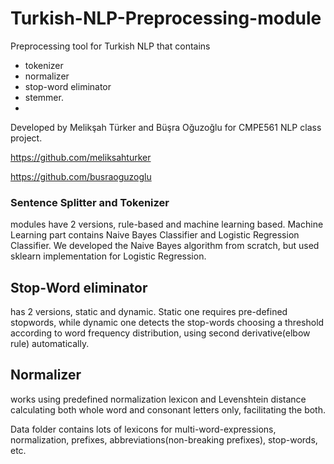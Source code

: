 # Turkish-NLP-Preprocessing-module
Preprocessing tool for Turkish NLP that contains
- tokenizer
- normalizer
- stop-word eliminator
- stemmer.
- 
Developed by Melikşah Türker and Büşra Oğuzoğlu for CMPE561 NLP class project.

https://github.com/meliksahturker

https://github.com/busraoguzoglu

### Sentence Splitter and Tokenizer 
modules have 2 versions, rule-based and machine learning based. Machine Learning part contains Naive Bayes Classifier and Logistic Regression Classifier. We developed the Naive Bayes algorithm from scratch, but used sklearn implementation for Logistic Regression.

## Stop-Word eliminator 
has 2 versions, static and dynamic. Static one requires pre-defined stopwords, while dynamic one detects the stop-words choosing a threshold according to word frequency distribution, using second derivative(elbow rule) automatically.

## Normalizer 
works using predefined normalization lexicon and Levenshtein distance calculating both whole word and consonant letters only, facilitating the both.

Data folder contains lots of lexicons for multi-word-expressions, normalization, prefixes, abbreviations(non-breaking prefixes), stop-words, etc.

